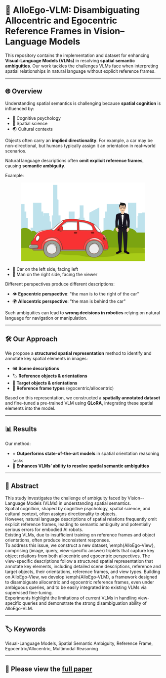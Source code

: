# 🚀 AlloEgo-VLM: Disambiguating Allocentric and Egocentric Reference Frames in Vision–Language Models

This repository contains the implementation and dataset for enhancing **Visual-Language Models (VLMs)** in resolving **spatial semantic ambiguities**. Our work tackles the challenges VLMs face when interpreting spatial relationships in natural language without explicit reference frames.

---

## 🌐 Overview

Understanding spatial semantics is challenging because **spatial cognition** is influenced by:

- 🧠 Cognitive psychology  
- 📏 Spatial science  
- 🌏 Cultural contexts  

Objects often carry an **implied directionality**. For example, a car may be non-directional, but humans typically assign it an orientation in real-world scenarios.  

Natural language descriptions often **omit explicit reference frames**, causing **semantic ambiguity**.  

Example:  
<p align="center">
  <img src="car-man.png" alt="Car and Man Spatial Ambiguity" width="400"/>
</p>

- 🚗 Car on the left side, facing left  
- 🧍 Man on the right side, facing the viewer  

Different perspectives produce different descriptions:

- 👁️ **Egocentric perspective**: "the man is to the right of the car"  
- 🌍 **Allocentric perspective**: "the man is behind the car"  

Such ambiguities can lead to **wrong decisions in robotics** relying on natural language for navigation or manipulation.

---

## 🛠️ Our Approach

We propose a **structured spatial representation** method to identify and annotate key spatial elements in images:

- 🖼️ **Scene descriptions**  
- 🏷️ **Reference objects & orientations**  
- 🎯 **Target objects & orientations**  
- 🔄 **Reference frame types** (egocentric/allocentric)  

Based on this representation, we constructed a **spatially annotated dataset** and fine-tuned a pre-trained VLM using **QLoRA**, integrating these spatial elements into the model.

---

## 📊 Results

Our method:

- ⭐ **Outperforms state-of-the-art models** in spatial orientation reasoning tasks  
- 🤖 **Enhances VLMs’ ability to resolve spatial semantic ambiguities**

---

## 📄 Abstract

This study investigates the challenge of ambiguity faced by Vision--Language Models (VLMs) in understanding spatial semantics.  
Spatial cognition, shaped by cognitive psychology, spatial science, and cultural context, often assigns directionality to objects.  
However, natural language descriptions of spatial relations frequently omit explicit reference frames, leading to semantic ambiguity and potentially serious errors for embodied AI robots.  
Existing VLMs, due to insufficient training on reference frames and object orientations, often produce inconsistent responses.  
To address this issue, we construct a new dataset, \emph{AlloEgo-View}, comprising (image, query, view-specific answer) triplets that capture key object relations from both allocentric and egocentric perspectives.
The view-specific descriptions follow a structured spatial representation that annotate key elements, including detailed scene descriptions, reference and target objects, their orientations, reference frames, and view types. 
Building on AlloEgo-View, we develop \emph{AlloEgo-VLM}, a framework designed to disambiguate allocentric and egocentric reference frames, even under ambiguous queries, and to be easily integrated into existing VLMs via supervised fine-tuning.  
Experiments highlight the limitations of current VLMs in handling view-specific queries and demonstrate the strong disambiguation ability of AlloEgo-VLM.

---

## 🏷️ Keywords

Visual-Language Models, Spatial Semantic Ambiguity, Reference Frame, Egocentric/Allocentric, Multimodal Reasoning

---

## 📄 Please view the [full paper](./AlloEgo_VLM_Paper.pdf)
